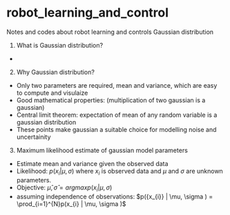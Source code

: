 # robot_learning_and_control
Notes and codes about robot learning and controls
Gaussian distribution

1. What is Gaussian distribution?
- 
2. Why Gaussian distribution?
- Only two parameters are required, mean and variance, which are easy to compute and visulaize
- Good mathematical properties: (multiplication of two gaussian is a gaussian)
- Central limit theorem: expectation of mean of any random variable is a gaussian distribution
- These points make gaussian a suitable choice for modelling noise and uncertainity
3. Maximum likelihood estimate of gaussian model parameters
- Estimate mean and variance given the observed data
- Likelihood:  $p({x_{i}} |  \mu, \sigma )$ where $x_{i}$ is observed data and $\mu$ and $\sigma$ are unknown parameters.
- Objective: $\hat{\mu} , \hat{\sigma} = arg max p({x_{i}} |  \mu, \sigma )$
- assuming independence of observations: $p({x_{i}} |  \mu, \sigma ) = \prod_{i=1}^{N}p(x_{i} |  \mu, \sigma )$
